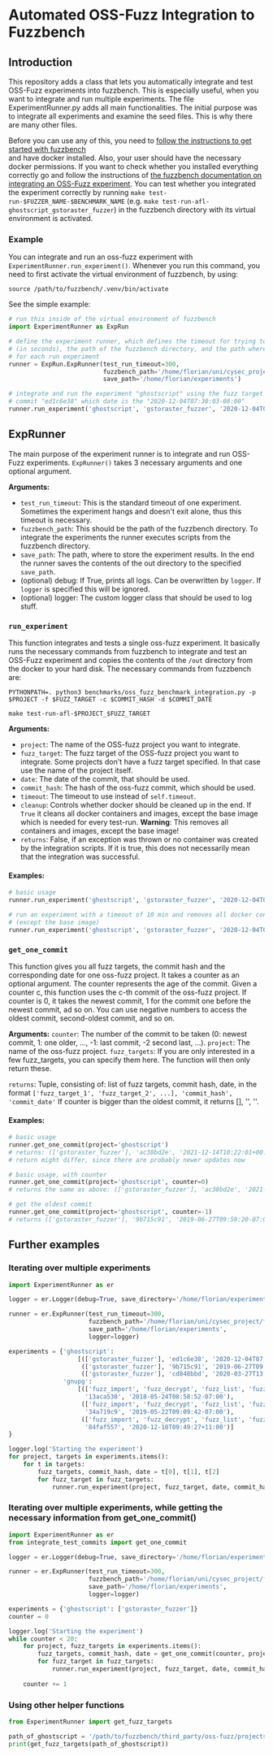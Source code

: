 # Automated OSS-Fuzz Integration to Fuzzbench

## Introduction
This repository adds a class that lets you automatically integrate and test OSS-Fuzz experiments into fuzzbench. This 
is especially useful, when you want to integrate and run multiple experiments. The file ExperimentRunner.py adds all 
main functionalities. The initial purpose was to integrate all experiments and examine the seed files. This is why 
there are many other files. 

Before you can use any of this, you need to [follow the instructions to get started with fuzzbench](https://google.github.io/fuzzbench/getting-started/prerequisites/)  
and have docker installed. Also, your user should have the necessary docker permissions. If you want to check whether 
you installed everything correctly go and follow the instructions of 
[the fuzzbench documentation on integrating an OSS-Fuzz experiment](https://google.github.io/fuzzbench/developing-fuzzbench/adding-a-new-benchmark/). 
You can test whether you integrated the experiment correctly by running `make test-run-$FUZZER_NAME-$BENCHMARK_NAME` 
(e.g. `make test-run-afl-ghostscript_gstoraster_fuzzer`) in the fuzzbench directory with its virtual environment is 
activated.


### Example
You can integrate and run an oss-fuzz experiment with `ExperimentRunner.run_experiment()`. 
Whenever you run this command, you need to first activate the virtual environment of fuzzbench, by using:
```shell
source /path/to/fuzzbench/.venv/bin/activate
```
See the simple example:
```python
# run this inside of the virtual environment of fuzzbench
import ExperimentRunner as ExpRun

# define the experiment runner, which defines the timeout for trying to integrate the experiment 
# (in seconds), the path of the fuzzbench directory, and the path where to store the log files 
# for each run experiment
runner = ExpRun.ExpRunner(test_run_timeout=300, 
                          fuzzbench_path='/home/florian/uni/cysec_project/fuzzbench',
                          save_path='/home/florian/experiments')

# integrate and run the experiment "ghostscript" using the fuzz target "gstoraster_fuzzer" at 
# commit "ed1c6e38" which date is the "2020-12-04T07:30:03-08:00"
runner.run_experiment('ghostscript', 'gstoraster_fuzzer', '2020-12-04T07:30:03-08:00', 'ed1c6e38')
```

## ExpRunner
The main purpose of the experiment runner is to integrate and run OSS-Fuzz experiments. `ExpRunner()` takes 3 necessary arguments and one optional argument. 

**Arguments:**
- `test_run_timeout`: This is the standard timeout of one experiment. Sometimes the experiment hangs and doesn't exit alone, thus this timeout is necessary.
- `fuzzbench_path`: This should be the path of the fuzzbench directory. To integrate the experiments the runner executes scripts from the fuzzbench directory.
- `save_path`: The path, where to store the experiment results. In the end the runner saves the contents of the out directory to the specified `save_path`.
- (optional) debug: If True, prints all logs. Can be overwritten by `logger`. If `logger` is specified this will be ignored.
- (optional) logger: The custom logger class that should be used to log stuff. 

### `run_experiment`
This function integrates and tests a single oss-fuzz experiment. It basically runs the necessary commands from fuzzbench to integrate and test an OSS-Fuzz experiment and copies the contents of the `/out` directory from the docker to your hard disk. The necessary commands from fuzzbench are:
```shell
PYTHONPATH=. python3 benchmarks/oss_fuzz_benchmark_integration.py -p $PROJECT -f $FUZZ_TARGET -c $COMMIT_HASH -d $COMMIT_DATE

make test-run-afl-$PROJECT_$FUZZ_TARGET
```

**Arguments:**
- `project`: The name of the OSS-fuzz project you want to integrate.
- `fuzz_target`: The fuzz target of the OSS-fuzz project you want to integrate. Some projects don't have a fuzz target specified. In that case use the name of the project itself.
- `date`: The date of the commit, that should be used.
- `commit_hash`: The hash of the oss-fuzz commit, which should be used.
- `timeout`: The timeout to use instead of `self.timeout`.
- `cleanup`: Controls whether docker should be cleaned up in the end. If `True` it cleans all docker containers and images, except the base image which is needed for every test-run. **Warning**: This removes all containers and images, except the base image! 
- `returns`: False, if an exception was thrown or no container was created by the integration scripts. If it is true, this does not necessarily mean that the integration was successful.  

#### Examples:
```python
# basic usage
runner.run_experiment('ghostscript', 'gstoraster_fuzzer', '2020-12-04T07:30:03-08:00', 'ed1c6e38')
```
```python
# run an experiment with a timeout of 10 min and removes all docker containers and images 
# (except the base image)
runner.run_experiment('ghostscript', 'gstoraster_fuzzer', '2020-12-04T07:30:03-08:00', 'ed1c6e38', timeout=600, cleanup=True)
```

### `get_one_commit`
This function gives you all fuzz targets, the commit hash and the corresponding date for one oss-fuzz project. It takes a counter as an optional argument. The counter represents the age of the commit. Given a counter c, this function uses the c-th commit of the oss-fuzz project. If counter is 0, it takes the newest commit, 1 for the commit one before the newest commit, ad so on. You can use negative numbers to access the oldest commit, second-oldest commit, and so on.

**Arguments:**
`counter`: The number of the commit to be taken (0: newest commit, 1: one older, ..., -1: last commit, -2 second last, ...).
`project`: The name of the oss-fuzz project.
`fuzz_targets`: If you are only interested in a few fuzz_targets, you can specify them here. The function will then only return these.

`returns`: Tuple, consisting of: list of fuzz targets, commit hash, date, in the format `['fuzz_target_1', 'fuzz_target_2', ...], 'commit_hash', 'commit_date'`
If counter is bigger than the oldest commit, it returns [], '', ''.

#### Examples:
```python
# basic usage
runner.get_one_commit(project='ghostscript')
# returns: (['gstoraster_fuzzer'], 'ac38bd2e', '2021-12-14T10:22:01+00:00') 
# return might differ, since there are probably newer updates now
```
```python
# basic usage, with counter
runner.get_one_commit(project='ghostscript', counter=0)
# returns the same as above: (['gstoraster_fuzzer'], 'ac38bd2e', '2021-12-14T10:22:01+00:00')
```
```python
# get the oldest commit
runner.get_one_commit(project='ghostscript', counter=-1)
# returns (['gstoraster_fuzzer'], '9b715c91', '2019-06-27T09:59:20-07:00')
```

## Further examples
### Iterating over multiple experiments
```python
import ExperimentRunner as er

logger = er.Logger(debug=True, save_directory='/home/florian/experiments')

runner = er.ExpRunner(test_run_timeout=300,
                      fuzzbench_path='/home/florian/uni/cysec_project/fuzzbench',
                      save_path='/home/florian/experiments',
                      logger=logger)

experiments = {'ghostscript': 
                   [(['gstoraster_fuzzer'], 'ed1c6e38', '2020-12-04T07:30:03-08:00'),
                    (['gstoraster_fuzzer'], '9b715c91', '2019-06-27T09:59:20-07:00'),
                    (['gstoraster_fuzzer'], 'cd848bbd', '2020-03-27T13:32:10-07:00')],
               'gnupg': 
                   [(['fuzz_import', 'fuzz_decrypt', 'fuzz_list', 'fuzz_verify'], 
                     '13aca530', '2018-05-24T08:58:52-07:00'),
                    (['fuzz_import', 'fuzz_decrypt', 'fuzz_list', 'fuzz_verify'], 
                     '34a719c9', '2019-05-22T09:09:42-07:00'),
                    (['fuzz_import', 'fuzz_decrypt', 'fuzz_list', 'fuzz_verify'], 
                     '84faf557', '2020-12-10T09:49:27+11:00')]
}

logger.log('Starting the experiment')
for project, targets in experiments.items():
    for t in targets:
        fuzz_targets, commit_hash, date = t[0], t[1], t[2]
        for fuzz_target in fuzz_targets:
            runner.run_experiment(project, fuzz_target, date, commit_hash)
```

### Iterating over multiple experiments, while getting the necessary information from get_one_commit()
```python
import ExperimentRunner as er
from integrate_test_commits import get_one_commit

logger = er.Logger(debug=True, save_directory='/home/florian/experiments')

runner = er.ExpRunner(test_run_timeout=300,
                      fuzzbench_path='/home/florian/uni/cysec_project/fuzzbench',
                      save_path='/home/florian/experiments',
                      logger=logger)

experiments = {'ghostscript': ['gstoraster_fuzzer']}
counter = 0

logger.log('Starting the experiment')
while counter < 20:
    for project, fuzz_targets in experiments.items():
        fuzz_targets, commit_hash, date = get_one_commit(counter, project, fuzz_targets)
        for fuzz_target in fuzz_targets:
            runner.run_experiment(project, fuzz_target, date, commit_hash)
            
    counter += 1
```

### Using other helper functions
```python
from ExperimentRunner import get_fuzz_targets

path_of_ghostscript = '/path/to/fuzzbench/third_party/oss-fuzz/projects/ghostscript'
print(get_fuzz_targets(path_of_ghostscript))

```

